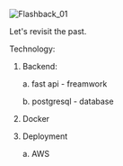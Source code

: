 ![Flashback_01](https://github.com/harnya/flashback/assets/166941785/55f2edc6-3949-4c6c-89dd-ec97836e25d8)

Let's revisit the past.

Technology:
1. Backend:
   
   a. fast api - freamwork
   
   b. postgresql - database
   
2. Docker
3. Deployment
   
   a. AWS 
